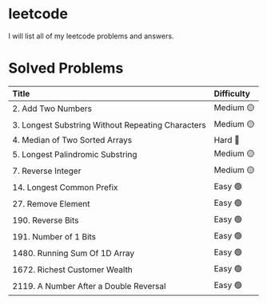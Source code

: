 # leetcode
I will list all of my leetcode problems and answers.

# Solved Problems 

| Title            | Difficulty |
|:----------------|:------------|
|2. Add Two Numbers | Medium :yellow_circle:|          
|3. Longest Substring Without Repeating Characters | Medium :yellow_circle:|    
|4. Median of Two Sorted Arrays | Hard :red_circle:| 
|5. Longest Palindromic Substring | Medium :yellow_circle:|
|7. Reverse Integer | Medium :yellow_circle:|                 
|14. Longest Common Prefix | Easy :green_circle:|
|27. Remove Element | Easy :green_circle:|
|190. Reverse Bits | Easy :green_circle:|
|191. Number of 1 Bits | Easy :green_circle:|
|1480. Running Sum Of 1D Array | Easy :green_circle:|
|1672. Richest Customer Wealth | Easy :green_circle:|
|2119. A Number After a Double Reversal | Easy :green_circle:|

